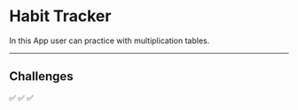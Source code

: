 # Habit Tracker

In this App user can practice with multiplication tables.

---

## Challenges

✅
✅
✅
